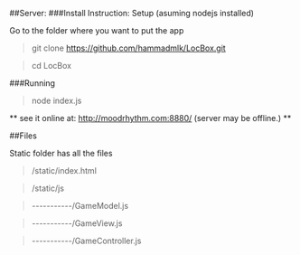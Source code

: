 ##Server:
###Install Instruction:
Setup (asuming nodejs installed)

Go to the folder where you want to put the app
> git clone https://github.com/hammadmlk/LocBox.git

> cd LocBox

###Running
> node index.js

** see it online at: http://moodrhythm.com:8880/ (server may be offline.) **


##Files

Static folder has all the files

> /static/index.html

> /static/js

> -----------/GameModel.js 

> -----------/GameView.js

> -----------/GameController.js
